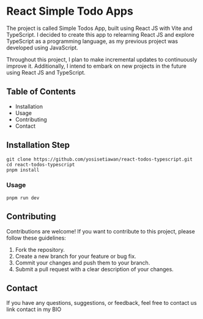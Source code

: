 # React Simple Todo Apps

The project is called Simple Todos App, built using React JS with Vite and TypeScript. I decided to create this app to relearning React JS and explore TypeScript as a programming language, as my previous project was developed using JavaScript. 

Throughout this project, I plan to make incremental updates to continuously improve it. Additionally, I intend to embark on new projects in the future using React JS and TypeScript.

## Table of Contents

- Installation
- Usage
- Contributing
- Contact

## Installation Step

``` 
git clone https://github.com/yosisetiawan/react-todos-typescript.git
cd react-todos-typescript
pnpm install
```


### Usage
```
pnpm run dev
```

## Contributing

Contributions are welcome! If you want to contribute to this project, please follow these guidelines:

1. Fork the repository.
2. Create a new branch for your feature or bug fix.
3. Commit your changes and push them to your branch.
4. Submit a pull request with a clear description of your changes.

## Contact

If you have any questions, suggestions, or feedback, feel free to contact us link contact in my BIO